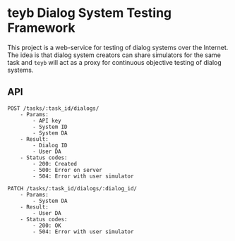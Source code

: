 teyb Dialog System Testing Framework
====================================

This project is a web-service for testing of dialog systems over the Internet. The idea is that dialog system creators can share simulators for the same task and `teyb` will act as a proxy for continuous objective testing of dialog systems.

## API

```
POST /tasks/:task_id/dialogs/
    - Params:
        - API key
        - System ID
        - System DA
    - Result:
        - Dialog ID
        - User DA
    - Status codes:
        - 200: Created
        - 500: Error on server
        - 504: Error with user simulator

PATCH /tasks/:task_id/dialogs/:dialog_id/
    - Params:
        - System DA
    - Result:
        - User DA
    - Status codes:
        - 200: OK
        - 504: Error with user simulator
```
